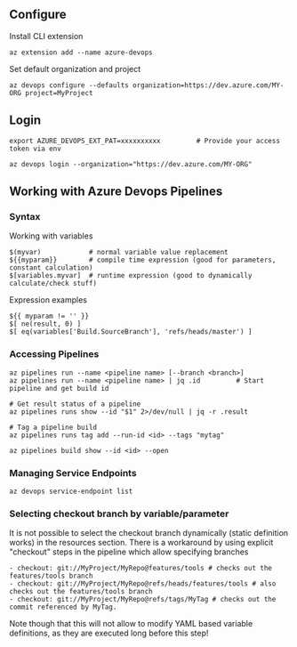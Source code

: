 
## Configure

Install CLI extension

    az extension add --name azure-devops

Set default organization and project

    az devops configure --defaults organization=https://dev.azure.com/MY-ORG project=MyProject
    
## Login

    export AZURE_DEVOPS_EXT_PAT=xxxxxxxxxx         # Provide your access token via env

    az devops login --organization="https://dev.azure.com/MY-ORG"

## Working with Azure Devops Pipelines

### Syntax

Working with variables

    $(myvar)            # normal variable value replacement
    ${{myparam}}        # compile time expression (good for parameters, constant calculation)
    $[variables.myvar]  # runtime expression (good to dynamically calculate/check stuff)
    
Expression examples

    ${{ myparam != '' }}
    $[ ne(result, 0) ]
    $[ eq(variables['Build.SourceBranch'], 'refs/heads/master') ]

### Accessing Pipelines

    az pipelines run --name <pipeline name> [--branch <branch>]
    az pipelines run --name <pipeline name> | jq .id         # Start pipeline and get build id
      
    # Get result status of a pipeline
    az pipelines runs show --id "$1" 2>/dev/null | jq -r .result
    
    # Tag a pipeline build
    az pipelines runs tag add --run-id <id> --tags "mytag"
    
    az pipelines build show --id <id> --open

### Managing Service Endpoints

    az devops service-endpoint list
    
### Selecting checkout branch by variable/parameter

It is not possible to select the checkout branch dynamically (static definition works)
in the resources section. There is a workaround by using explicit "checkout" steps in
the pipeline which allow specifying branches

    - checkout: git://MyProject/MyRepo@features/tools # checks out the features/tools branch
    - checkout: git://MyProject/MyRepo@refs/heads/features/tools # also checks out the features/tools branch
    - checkout: git://MyProject/MyRepo@refs/tags/MyTag # checks out the commit referenced by MyTag.

Note though that this will not allow to modify YAML based variable definitions, as they
are executed long before this step!

